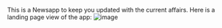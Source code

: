 This is a Newsapp to keep you updated with the current affairs.
Here is a landing page view of the app:
![image](https://github.com/Yash-Jain-1503/newsapp_react/assets/58485237/3fec21c3-e172-4982-8005-55d796f41e70)
